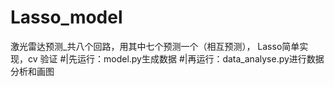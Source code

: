 # Lasso_model
激光雷达预测_共八个回路，用其中七个预测一个（相互预测）， Lasso简单实现，cv 验证
#|先运行：model.py生成数据
#|再运行：data_analyse.py进行数据分析和画图
